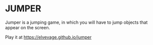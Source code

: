 # JUMPER

Jumper is a jumping game, in which you will have to jump objects that appear on the screen.

Play it at https://elvevage.github.io/jumper
